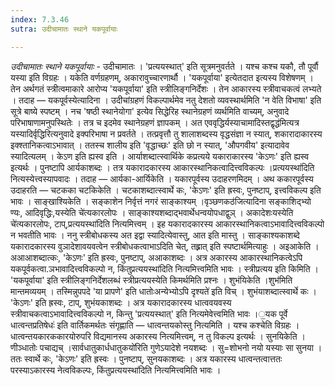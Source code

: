 ```yaml
---
index: 7.3.46
sutra: उदीचामातः स्थाने यकपूर्वायाः

---
```

_उदीचामातः स्थाने यकपूर्वायाः_ - उदीचामातः । 'प्रत्ययस्थात्' इति सूत्रमनुवर्तते । यश्च कश्च यकौ, तौ पूर्वौ यस्या इति विग्रहः । यकेति वर्णग्रहणम्, अकारावुच्चारणार्थौ । 'यकपूर्वाया' इत्येतदात इत्यस्य विशेषणम् । तेन अर्थगतं स्त्रीत्वमाकारे आरोप्य 'यकपूर्वाया' इति स्त्रीलिङ्गनिर्देशः । तेन आकारस्य स्त्रीवाचकत्वं लभ्यते । तदाह — यकपूर्वस्येत्यादिना । उदीचांग्रहणं विकल्पार्थमेव नतु देशतो व्यवस्थार्थमिति 'न वेति विभाषा' इति सूत्रे बाष्ये स्पष्टम् । नच 'षष्ठी स्थानेयोगा' इत्येव सिद्धेरिह स्थानेग्रहणं व्यर्थमिति वाच्यम्, अनुवादे परिभाषाणामनुपस्थितेः । तत्र च इदमेव स्थानेग्रहणं ज्ञापकम् । अत एववृद्धिर्यस्याचामादिस्तद्वृद्ध॑मित्यत्र यस्यादिर्वृद्धिरित्यनुवादे इक्परिभाषा न प्रवर्तते । तत्प्रवृत्तौ तु शालाशब्दस्य वृद्धसंज्ञा न स्यात्, शकारादाकारस्य इक्श्तानिकत्वाऽभावात् । ततस्च शालीय इति 'वृद्धाच्छः' इति छो न स्यात्, 'औपगवीय' इत्यादावेव स्यादित्यलम् । केऽण इति ह्यस्व इति । आर्याशब्दात्स्वार्थिके कप्रत्यये यकाराकारस्य 'केऽणः' इति ह्यस्व इत्यर्थः । पुनष्टापि आर्यकाशब्दः । तत्र यकारादकारस्य आकारस्थानिकत्वादित्त्वविकल्पः ।प्रत्ययस्था॑दिति नित्यस्येत्त्वस्यापवादः । तदाह — आर्यका-आर्यिकेति । यकारपूर्वस्य उदाहरणमिदम् । अथ ककारपूर्वस्य उदाहरति — चटकका चटकिकेति । चटकाशब्दात्स्वार्थे कः, 'केऽणः' इति ह्रस्वः, पुनष्टाप्, इत्त्वविकल्प इति भावः । साङ्खाश्यिकेति । सङ्काशेन निर्वृत्तं नगरं साङ्काश्यम् ।वृञ्छणकठ॑जित्यादिना सङ्काशिद्भ्यो ण्यः, आदिवृद्धिः,यस्येति चे॑त्यकारलोपः । साङ्काश्यशब्दाद्भवार्थेधन्वयोपधाद्वुञ् । अकादेशःयस्येति चे॑त्यकारलोपः, टाप्,प्रत्ययस्था॑दिति नित्यमित्त्वम् । इह यकारादकारस्य आकारस्थानिकत्वाऽभावादित्त्वविकल्पो न भवतीति भावः । ननु स्त्रीबोधकस्य अत इद्वा स्यादित्येवास्तु, आत इति मास्तु । साङ्काश्यकाशब्दे यकारादकारस्य वुञादेशावयवत्वेन स्त्रीबोधकत्वाभाऽदिति चेत्, तह्र्रात् इति स्पष्टार्थमित्याहुः । अइआकेति । अआआशब्दात्कः, 'केऽणः' इति ह्रस्वः, पुनष्टाप्, अआकाशब्दः । अत्र अकारस्य आकारस्थानिकत्वेऽपि यकपूर्वकत्वा.ञभावादित्त्वविकल्पो न, किंतुप्रत्ययस्था॑दिति नित्यमित्त्वमिति भावः । स्त्रीप्रत्यय इति किमिति । 'यकपूर्वाया' इति स्त्रीलिङ्गनिर्देशलब्धं स्त्रीप्रत्ययस्येति किमर्थमिति प्रश्नः । शुभंयिकेति ।शुभ॑मिति मान्तमव्ययम् । तस्मिन्नुपपदे 'या प्रापणे' इति धातोःअन्येभ्योऽपि दृश्यते॑ इति विच् । शुभंयाशब्दात्स्वार्थे कः । 'केऽणः' इति ह्रस्वः, टाप्, शुभंयकाशब्दः । अत्र यकारादकारस्य धात्ववयवस्य स्त्रीवाचकत्वाऽभावादित्त्वविकल्पो न, किन्तु 'प्रत्ययस्थात्' इति नित्यमेवेत्त्वमिति भावः ।॒यक पूर्वे धात्वन्तप्रतिषेधः॑ इति वार्तिकमर्थतः संगृह्णाति — धात्वन्तयकोस्तु नित्यमिति । यश्च कश्चेति विग्रहः । धात्वन्तयकारककारयोरुपरि विद्यमानस्य अकारस्य नित्यमित्त्वम्, न तु विकल्प इत्यर्थः । सुनयिकेति । णीञ्धातोः पचाद्यच् ।सार्वधातुकार्धधातुकयो॑रिति गुणेऽयादेशे नयशब्दः । सु=शोभनो नयो यस्याः सा सुनया । ततः स्वार्थे कः, 'केऽणः' इति ह्रस्वः । पुनष्टाप्, सुनयकाशब्दः । अत्र यकारस्य धात्वन्तत्वात्ततः परस्याऽकारस्य नेत्वविकल्पः, किंतुप्रत्ययस्था॑दिति नित्यमित्त्वमिति भावः ।